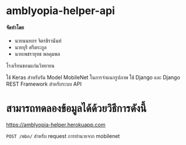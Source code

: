 
# amblyopia-helper-api

#### จัดทำโดย
- นายนนทกร จิตรชิรานันท์
- นายบุรี ศรีตระกูล
- นายเพชรายุทธ พลคุมพล


โรงเรียนขอนแก่นวิทยายน

ใช้ Keras สำหรับรัน Model MobileNet ในการจำแนกรูปภาพ
ใช้ Django และ Django REST Framework สำหรับระบบ API

# สามารถทดลองข้อมูลได้ด้วยวิธีการดังนี้
https://amblyopia-helper.herokuapp.com

`POST /mbn/` สำหรับ request การทำนายจาก mobilenet
